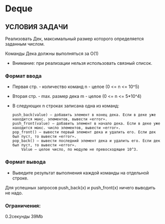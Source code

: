 # Deque

## УСЛОВИЯ ЗАДАЧИ
Реализовать Дек, максимальный размер которого определяется заданным числом.

Команды Дека должны выполняться за O(1)

- Внимание: при реализации нельзя использовать связный список.

### Формат ввода 
- Первая стр. - количество команд n - целое (0 <= n <= 10^5)
- Вторая стр. - max. размер дека  m - целое (0 <= n <= 5*10^4)
- В следующих n строках записана одна из команд:

      push_back(value) – добавить элемент в конец дека. Если в деке уже находится макс. элементов, вывести «error».
      push_front(value) – добавить элемент в начало дека. Если в деке уже находится макс. число элементов, вывести «error».
      pop_front() – вывести первый элемент дека и удалить его. Если дек был пуст, то вывести «error».
      pop_back() – вывести последний элемент дека и удалить его. Если дек был пуст, то вывести «error».
          Value — целое число, по модулю не превосходящее 10^3.
### Формат вывода 
- Выведите результат выполнения каждой команды на отдельной строке.

Для успешных запросов push_back(x) и push_front(x) ничего выводить не надо.
### Ограничения: 
0.2секунды	39Mb

